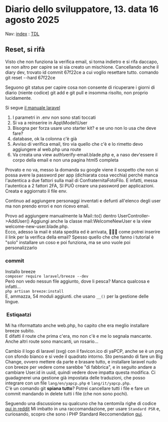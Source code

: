 # Diario dello sviluppatore, 13. data 16 agosto 2025

Nav: [index](../index.md) : [TDL](../TDL.md)

## Reset, si rifà

Visto che non funziona la verifica email, si torna indietro e
si rifa daccapo, se non altro per capire se si sia creato
un mischione. Cancellando anche il diary dev, trovato id commit
67f22ce a cui voglio resettare tutto.
comando git reset --hard 67f22ce

Seguono git status per capire cosa non consente di ricuperare
i giorni di diario (niente codice) git add e git pull e insomma
risolto, non proprio lucidamente.

Si segue [il manuale laravel](https://laravel.com/docs/12.x/verification)

1. I parametri in .env non sono stati toccati
1. Si va a reinserire in App\Model\User
1. Bisogna per forza usare uno starter kit? e se uno non lo usa che deve fare?
1. database, ok la colonna c'è già
1. Avviso di verifica email, tiro via quello che c'è e
  lo rimetto devo aggiungere al web.php una route
1. Va creata una view auth\verify-email.blade.php e,
  a naso dev'essere il corpo della email
  e non una pagina html5 completa

Provato e no va, messo la domanda su google viene il
sospetto che non si possa avere la password per app
(dichiarata cosa vecchia) perché manca l'autentica
a due fattori sulla mail di ConfraternitaFotoFilo.
E infatti, messa l'autentica a 2 fattori 2FA, SI PUÒ
creare una password per applicazioni. Creata e aggiornato il
file env.

Continuo ad aggiungere personaggi inventati e defunti
all'elenco degli user ma non prendo errori e non ricevo email.

Provo ad aggiungere manualmente la Mail::to() dentro UserController->AddUser()
Aggiungi anche la classe mail:WelcomeNewUser e la view welcome-new-user.blade.php.  
Ecco, adesso la mail è stata spedita ed è arrivata, 👍🏻🍾
come potrei inserire il link per la verifica della email?
Spesso quello che che fanno i tutorial è "solo" installare
un coso e poi funziona, ma se uno vuole poi personalizzarlo

### commit

Installo breeze  
`composer require laravel/breeze --dev`  
Però non vedo nessun file aggiunto, dove li pesca? Manca qualcosa e infatti...  
`php artisan breeze:install`  
E, ammazza, 54 moduli aggiunti. che usano `__()` per la gestione delle lingue.

###  Estiqaatzi

Mi ha riformattato anche web.php, ho capito che era meglio
installare breeze subito.  
E difatti il route che prima c'era, mo non c'è e me lo segnala mancante.  
Anche altri route sono mancanti, un rosario...

Cambio il logo di laravel (svg) con il favicon.ico di yaPCP, anche se
è un png con sfondo bianco e si vede il quadrato intorno. Sto pensando di fare
un Big Change, ovvero mettere da parte e brasare tutto, e
installare laravel nudo con breeze per vedere come sarebbe "di fabbrica",
e in seguito andare a cambiare User.id in uuid, quindi vedere dove
impatta questa modifica. Ci guadagnerei una gestione già impostata
delle traduzioni, che posso integrare con un file `lang/en/yapcp.php` e
`lang/it/yapcp.php`.  
C'è un comando git **spiana tutto**? Potrei cancellare tutti i file
e fare un commit mandando in delete tutti i file (che non sono pochi).

Seguendo una discussione su qualcuno che ha centomila righe di codice
[qui in reddit](https://www.reddit.com/r/PHP/comments/si7spg/project_rewrite_to_laravel_or_not_to_laravel/?show=original) Mi imbatto in una raccomandazione, per usare `Standard PSR` e, curiosando, scopro che
sono i PHP Standard Reccomendation [qui](https://www.php-fig.org/psr/).
